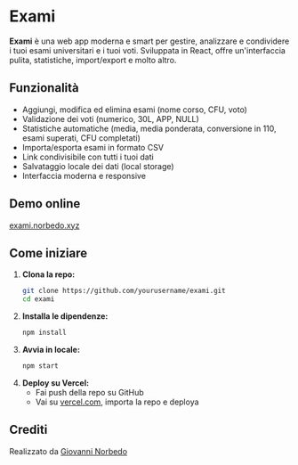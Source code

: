 # Exami

**Exami** è una web app moderna e smart per gestire, analizzare e condividere i tuoi esami universitari e i tuoi voti. Sviluppata in React, offre un'interfaccia pulita, statistiche, import/export e molto altro.

## Funzionalità
- Aggiungi, modifica ed elimina esami (nome corso, CFU, voto)
- Validazione dei voti (numerico, 30L, APP, NULL)
- Statistiche automatiche (media, media ponderata, conversione in 110, esami superati, CFU completati)
- Importa/esporta esami in formato CSV
- Link condivisibile con tutti i tuoi dati
- Salvataggio locale dei dati (local storage)
- Interfaccia moderna e responsive

## Demo online
[exami.norbedo.xyz](https://exami.norbedo.xyz)

## Come iniziare
1. **Clona la repo:**
   ```sh
   git clone https://github.com/yourusername/exami.git
   cd exami
   ```
2. **Installa le dipendenze:**
   ```sh
   npm install
   ```
3. **Avvia in locale:**
   ```sh
   npm start
   ```
4. **Deploy su Vercel:**
   - Fai push della repo su GitHub
   - Vai su [vercel.com](https://vercel.com), importa la repo e deploya

## Crediti
Realizzato da [Giovanni Norbedo](https://norbedo.xyz) 
